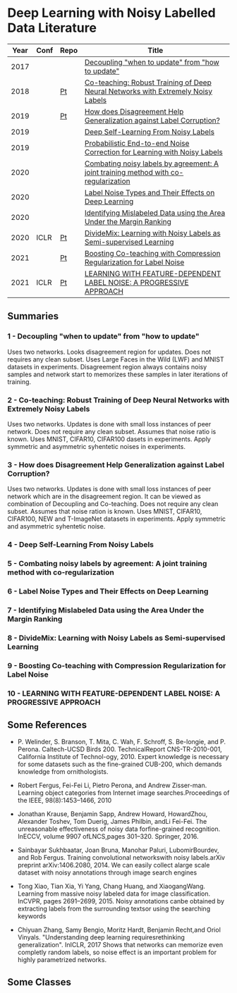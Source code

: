 # Deep Learning with Noisy Labelled Data Literature

|Year|Conf|Repo|Title|
|----|----|----|-----|
|2017|||[Decoupling "when to update" from "how to update"](https://arxiv.org/abs/1706.02613)|
|2018||[Pt](https://github.com/bhanML/Co-teaching)|[Co-teaching: Robust Training of Deep Neural Networks with Extremely Noisy Labels](https://arxiv.org/abs/1804.06872)|
|2019||[Pt](https://github.com/xingruiyu/coteaching_plus)|[How does Disagreement Help Generalization against Label Corruption?](https://arxiv.org/abs/1901.04215)|
|2019|||[Deep Self-Learning From Noisy Labels](https://arxiv.org/abs/1908.02160)|
|2019|||[Probabilistic End-to-end Noise Correction for Learning with Noisy Labels](https://arxiv.org/abs/1903.07788)|
|2020|||[Combating noisy labels by agreement: A joint training method with co-regularization](https://arxiv.org/abs/2003.02752)|
|2020|||[Label Noise Types and Their Effects on Deep Learning](https://arxiv.org/abs/2003.10471)|
|2020|||[Identifying Mislabeled Data using the Area Under the Margin Ranking](https://arxiv.org/abs/2001.10528)|
|2020|ICLR|[Pt](https://github.com/LiJunnan1992/DivideMix)|[DivideMix: Learning with Noisy Labels as Semi-supervised Learning](https://arxiv.org/abs/2002.07394)|
|2021||[Pt](https://github.com/yingyichen-cyy/Nested-Co-teaching)|[Boosting Co-teaching with Compression Regularization for Label Noise](https://arxiv.org/abs/2104.13766)|
|2021|ICLR|[Pt](https://github.com/pxiangwu/PLC)|[LEARNING WITH FEATURE-DEPENDENT LABEL NOISE: A PROGRESSIVE APPROACH](https://arxiv.org/abs/2103.07756)|


## Summaries

### 1 - Decoupling "when to update" from "how to update"
Uses two networks. Looks disagreement region for updates. Does not requires any clean subset. Uses Large Faces in the Wild (LWF) and MNIST datasets in experiments.
Disagreement region always contains noisy samples and network start to memorizes these samples in later iterations of training.

### 2 - Co-teaching: Robust Training of Deep Neural Networks with Extremely Noisy Labels
Uses two networks. Updates is done with small loss instances of peer network. Does not require any clean subset. Assumes that noise ratio is known. Uses MNIST, CIFAR10, CIFAR100 dasets in experiments. Apply symmetric and asymmetric syhentetic noises in experiments.

### 3 - How does Disagreement Help Generalization against Label Corruption?
Uses two networks. Updates is done with small loss instances of peer network which are in the disagreement region. It can be viewed as combination of Decoupling and Co-teaching. Does not require any clean subset. Assumes that noise ration is known. Uses MNIST, CIFAR10, CIFAR100, NEW and T-ImageNet datasets in experiments. Apply symmetric and asymmetric syhentetic noise.

### 4 - Deep Self-Learning From Noisy Labels

### 5 - Combating noisy labels by agreement: A joint training method with co-regularization

### 6 - Label Noise Types and Their Effects on Deep Learning

### 7 - Identifying Mislabeled Data using the Area Under the Margin Ranking

### 8 - DivideMix: Learning with Noisy Labels as Semi-supervised Learning

### 9 - Boosting Co-teaching with Compression Regularization for Label Noise

### 10 - LEARNING WITH FEATURE-DEPENDENT LABEL NOISE: A PROGRESSIVE APPROACH

## Some References

- P. Welinder, S. Branson, T. Mita, C. Wah, F. Schroff, S. Be-longie, and P. Perona. Caltech-UCSD Birds 200. TechnicalReport CNS-TR-2010-001, California Institute of Technol-ogy, 2010.
Expert knowledge is necessary for some datasets such as the fine-grained CUB-200, which demands knowledge from ornithologists.


- Robert Fergus, Fei-Fei Li, Pietro Perona, and Andrew Zisser-man. Learning object categories from Internet image searches.Proceedings of the IEEE, 98(8):1453–1466, 2010
- Jonathan Krause, Benjamin Sapp, Andrew Howard, HowardZhou, Alexander Toshev, Tom Duerig, James Philbin, andLi Fei-Fei. The unreasonable effectiveness of noisy data forfine-grained recognition.  InECCV, volume 9907 ofLNCS,pages 301–320. Springer, 2016.
- Sainbayar Sukhbaatar, Joan Bruna, Manohar Paluri, LubomirBourdev, and Rob Fergus. Training convolutional networkswith noisy labels.arXiv preprint arXiv:1406.2080, 2014.
We can easily collect alarge scale dataset with noisy annotations through image search engines


- Tong Xiao, Tian Xia, Yi Yang, Chang Huang, and XiaogangWang. Learning from massive noisy labeled data for image classification. InCVPR, pages 2691–2699, 2015.
Noisy annotations canbe obtained by extracting labels from the surrounding textsor using the searching keywords


- Chiyuan Zhang, Samy Bengio, Moritz Hardt, Benjamin Recht,and Oriol Vinyals. "Understanding deep learning requiresrethinking generalization". InICLR, 2017
Shows that networks can memorize even completly random labels, so noise effect is an important problem for highly parametrized networks.

## Some Classes




